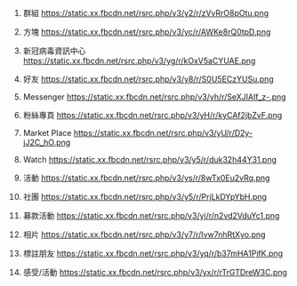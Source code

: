 1. 群組
https://static.xx.fbcdn.net/rsrc.php/v3/y2/r/zVvRrO8pOtu.png

2. 方塊
https://static.xx.fbcdn.net/rsrc.php/v3/yc/r/AWKe8rQ0tpD.png

3. 新冠病毒資訊中心
https://static.xx.fbcdn.net/rsrc.php/v3/yg/r/kOxV5aCYUAE.png

4. 好友
https://static.xx.fbcdn.net/rsrc.php/v3/y8/r/S0U5ECzYUSu.png

5. Messenger
https://static.xx.fbcdn.net/rsrc.php/v3/yh/r/SeXJIAlf_z-.png

6. 粉絲專頁
https://static.xx.fbcdn.net/rsrc.php/v3/yH/r/kyCAf2jbZvF.png

7. Market Place
https://static.xx.fbcdn.net/rsrc.php/v3/yU/r/D2y-jJ2C_hO.png

8. Watch
https://static.xx.fbcdn.net/rsrc.php/v3/y5/r/duk32h44Y31.png

9. 活動
https://static.xx.fbcdn.net/rsrc.php/v3/ys/r/8wTx0Eu2vRq.png

10. 社團
https://static.xx.fbcdn.net/rsrc.php/v3/y5/r/PrjLkDYpYbH.png

11. 募款活動
https://static.xx.fbcdn.net/rsrc.php/v3/yj/r/n2vd2VduYc1.png

12. 相片
https://static.xx.fbcdn.net/rsrc.php/v3/y7/r/Ivw7nhRtXyo.png

13. 標註朋友
https://static.xx.fbcdn.net/rsrc.php/v3/yq/r/b37mHA1PjfK.png

14. 感受/活動
https://static.xx.fbcdn.net/rsrc.php/v3/yx/r/rTrGTDreW3C.png





















